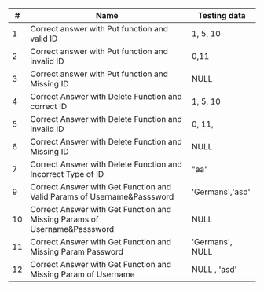 | #  | Name                                                           | Testing data     |
|----|----------------------------------------------------------------|------------------|
| 1  | Correct answer with Put function and valid ID                  | 1, 5, 10         |
| 2  | Correct answer with Put function and invalid ID                | 0,11             |
| 3  | Correct answer with Put function and Missing ID                | NULL             |
| 4  | Correct Answer with Delete Function and correct ID             | 1, 5, 10         |
| 5  | Correct Answer with Delete Function and invalid ID             | 0, 11,           |
| 6  | Correct Answer with Delete Function and Missing ID             | NULL             |
| 7  | Correct Answer with Delete Function and Incorrect Type of ID   | "aa"             | 
| 9  | Correct Answer with Get Function and Valid Params of Username&Passsword | 'Germans','asd'  |
| 10 | Correct Answer with Get Function and Missing Params of Username&Passsword | NULL             |
| 11 | Correct Answer with Get Function and Missing Param Password    | 'Germans', NULL  |
| 12 | Correct Answer with Get Function and Missing Param of Username | NULL , 'asd'     |